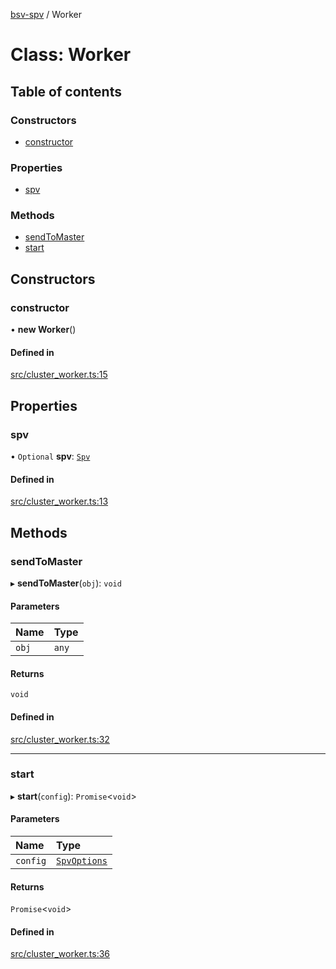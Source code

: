 [bsv-spv](../README.md) / Worker

# Class: Worker

## Table of contents

### Constructors

- [constructor](Worker.md#constructor)

### Properties

- [spv](Worker.md#spv)

### Methods

- [sendToMaster](Worker.md#sendtomaster)
- [start](Worker.md#start)

## Constructors

### constructor

• **new Worker**()

#### Defined in

[src/cluster_worker.ts:15](https://github.com/kevinejohn/bsv-spv/blob/master/src/cluster_worker.ts#L15)

## Properties

### spv

• `Optional` **spv**: [`Spv`](Spv.md)

#### Defined in

[src/cluster_worker.ts:13](https://github.com/kevinejohn/bsv-spv/blob/master/src/cluster_worker.ts#L13)

## Methods

### sendToMaster

▸ **sendToMaster**(`obj`): `void`

#### Parameters

| Name | Type |
| :------ | :------ |
| `obj` | `any` |

#### Returns

`void`

#### Defined in

[src/cluster_worker.ts:32](https://github.com/kevinejohn/bsv-spv/blob/master/src/cluster_worker.ts#L32)

___

### start

▸ **start**(`config`): `Promise`<`void`\>

#### Parameters

| Name | Type |
| :------ | :------ |
| `config` | [`SpvOptions`](../interfaces/SpvOptions.md) |

#### Returns

`Promise`<`void`\>

#### Defined in

[src/cluster_worker.ts:36](https://github.com/kevinejohn/bsv-spv/blob/master/src/cluster_worker.ts#L36)
